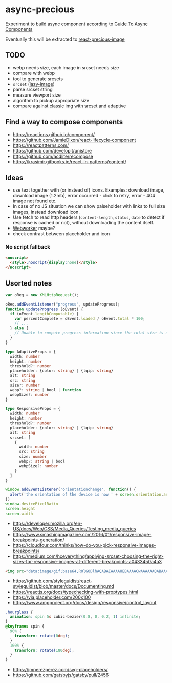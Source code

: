# async-precious

Experiment to build async component according to [Guide To Async Components](https://github.com/stereobooster/guide-to-async-components)

Eventually this will be extracted to [react-precious-image](https://github.com/stereobooster/react-precious-image)

## TODO

* webp needs size, each image in srcset needs size
* compare with webp
* tool to generate srcsets
* `srcset` ([lazy-image](https://meowni.ca/lazy-image/))
* parse srcset string
* measure viewport size
* algorithm to pickup appropriate size
* compare against classic img with srcset and adaptive

## Find a way to compose components

* https://reactions.github.io/component/
* https://github.com/JamieDixon/react-lifecycle-component
* https://reactpatterns.com/
* https://github.com/developit/unistore
* https://github.com/acdlite/recompose
* https://krasimir.gitbooks.io/react-in-patterns/content/

## Ideas

* use text together with (or instead of) icons. Examples: download image, download image (1.2mb), error occurred - click to retry, error - 404 image not found etc.
* In case of no JS situation we can show palseholder with links to full size images, instead download icon.
* Use fetch to read http headers (`content-length`, `status`, `date` to detect if response is cached or not), without downloading the content itself.
* [Webworker](https://aerotwist.com/blog/one-weird-trick/) maybe?
* check contrast between placeholder and icon

### No script fallback

```html
<noscript>
  <style>.noscript{display:none}</style>
</noscript>
```

## Usorted notes

```js
var oReq = new XMLHttpRequest();

oReq.addEventListener("progress", updateProgress);
function updateProgress (oEvent) {
  if (oEvent.lengthComputable) {
    var percentComplete = oEvent.loaded / oEvent.total * 100;
    // ...
  } else {
    // Unable to compute progress information since the total size is unknown
  }
}
```

```ts
type AdaptiveProps = {
  width: number
  height: number
  threshold?: number
  placeholder: {color: string} | {lqip: string}
  alt: string
  src: string
  size?: number
  webp?: string | bool | function
  webpSize?: number
}

type ResponsiveProps = {
  width: number
  height: number
  threshold?: number
  placeholder: {color: string} | {lqip: string}
  alt: string
  srcset: [
    {
      width: number
      src: string
      size: number
      webp?: string | bool
      webpSize?: number
    }
  ]
}
```

```js
window.addEventListener('orientationchange', function() {
  alert('the orientation of the device is now ' + screen.orientation.angle)
})
window.devicePixelRatio
screen.height
screen.width
```

* https://developer.mozilla.org/en-US/docs/Web/CSS/Media_Queries/Testing_media_queries
* https://www.smashingmagazine.com/2016/01/responsive-image-breakpoints-generation/
* https://cloudfour.com/thinks/how-do-you-pick-responsive-images-breakpoints/
* https://medium.com/hceverything/applying-srcset-choosing-the-right-sizes-for-responsive-images-at-different-breakpoints-a0433450a4a3

```html
<img src="data:image/gif;base64,R0lGODlhAQABAIAAAAUEBAAAACwAAAAAAQABAAACAkQBADs=" />
```

* https://github.com/styleguidist/react-styleguidist/blob/master/docs/Documenting.md
* https://reactjs.org/docs/typechecking-with-proptypes.html
* https://via.placeholder.com/200x100
* https://www.ampproject.org/docs/design/responsive/control_layout

```css
.hourglass {
  animation: spin 5s cubic-bezier(0.8, 0, 0.2, 1) infinite;
}
@keyframes spin {
  90% {
    transform: rotate(0deg);
  }
  100% {
    transform: rotate(180deg);
  }
}
```

* https://jmperezperez.com/svg-placeholders/
* https://github.com/gatsbyjs/gatsby/pull/2456
